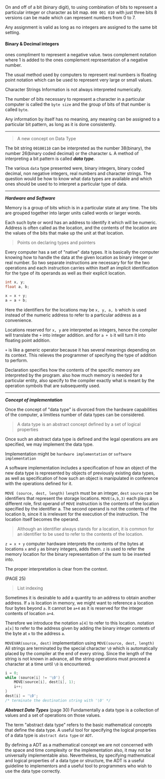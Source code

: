 
On and off of a bit (binary digit),
to using combination of bits to represent a particular integer or character as bit map.
`000 001 010` with just three bits 8 versions can be made which can represent numbers from 0 to 7.

Any assignment is valid as long as no integers are assigned to the same bit setting.

#### Binary & Decimal integers

ones compliment to represent a negative value.
twos complement notation where 1 is added to the ones complement representation of a negative number.

The usual method used by computers to represent real numbers is floating point notation which can be used to represent very large or small values.

Character Strings
Information is not always interpreted numerically.

The number of bits necessary to represent a character in a particular computer is called the `byte size` and the group of bits of that number is called `byte`.

Any information by itself has no meaning, any meaning can be assigned to a particular bit pattern, as long as it is done consistently.

___

> A new concept on Data Type

The bit string `00100110` can be interpreted as the number 38(binary), the number 26(binary coded decimal) or the character `&`.
A method of interpreting a bit pattern is called ***data type***.

The various `data` type presented were, binary integers, binary coded decimal, non negative integers, real numbers and character strings.
The question would be how to know what data types are available and which ones should be used to to interpret a particular type of data.

___

***Hardware and Software***

Memory is a group of bits which is in a particular state at any time.
The bits are grouped together into larger units called words or larger words.

Each such byte or word has an address to identify it which will be numeric.
Address is often called as the location, and the contents of the location are the values of the bits that make up the unit at that location.

> Points on declaring types and pointers

Every computer has a set of "native" data types.
It is basically the computer knowing how to handle the data at the given location as binary integer or real number.
So two separate instructions are necessary for for the two operations and each instruction carries within itself an implicit identification for the type of its operands as well as their explicit location.

```c
int x, y;
float a, b;

x = x + y;
a = a + b;
```
Here the identifiers for the locations may be `x, y, a, b` which is used instead of the numeric address to refer to a particular address as a convenience.

Locations reserved for `x, y` are interpreted as integers, hence the compiler will translate the `+` into integer addition. and for `a + b` it will turn it into floating point addition.

`+` is like a generic operator because it has several meanings depending on its context.
This relieves the programmer of specifying the type of addition to perform.

Declaration specifies how the contents of the specific memory are interpreted by the program. also how much memory is needed for a particular entity,
also specify to the compiler exactly what is meant by the operation symbols that are subsequently used.

___

***Concept of implementation***

Once the concept of "data type" is divorced from the hardware capabilities of the computer, a limitless number of data types can be considered.

> A data type is an abstract concept defined by a set of logical properties

Once such an abstract data type is defined and the legal operations are are specified, we may implement the data type.

Implementation might be `hardware implementation` or `software implementation`

A software implementation includes a specification of how an object of the new data type is represented by objects of previously existing data types,
as well as specification of how such an object is manipulated in conference with the operations defined for it.

`MOVE (source, dest, length)`
`length` must be an integer, `dest` `source` can be identifiers that represent the storage locations.
`MOVE(a,b,3)`
each plays a different role,
first operand of `MOVE` instruction is the contents of the location specified by the identifier a.
The second operand is not the contents of the location b, since it is irrelevant for the execution of the instruction. The location itself becomes the operand.

> Although an identifier always stands for a location, it is common for an identifier to be used to refer to the contents of the location. 

`z = x + y`
computer hardware interprets the contents of the bytes at locations `x` and `y` as binary integers, adds them.
`z` is used to refer the memory location for the binary representation of the sum to be inserted into.

The proper interpretation is clear from the context.

(PAGE 25)

> List indexing

Sometimes it is desirable to add a quantity to an address to obtain another address.
If `a` is location in memory, we might want to reference a location four bytes beyond `a`. 
It cannot be `a+4` as it is reserved for the integer contents of location `a+4`.

Therefore we introduce the notation `a[4]` to refer to this location.
notation `a[x]` to refer to the address given by adding the binary integer contents of the byte at `x` to the address `a`.


`MOVEVAR(source, dest)` implementation using `MOVE(source, dest, length)`
All strings are terminated by the special character `\0` which is automatically placed by the compiler at the end of every string.
Since the length of the string is not known in advance, all the string operations must proceed a character at a time until `\0` is encountered.

```c
i = 0;
while (source[i] != '\0') {
	MOVE(source[i], dest[i], 1);
	i++;
}
dest[i] = '\0';
/* terminate the destination string with '\0' */
```



***Abstract Data Types***
(page 30)
Fundamentally a data type is a collection of values and a set of operations on those values.

The term "abstract data type" refers to the basic mathematical concepts that define the data type. A useful tool for specifying the logical properties of a data type is `abstract data type` or `ADT`.

By defining a ADT as a mathematical concept we are not concerned with the space and time complexity or the implementation also, it may not be universally implementable also.
Nevertheless, by specifying mathematical and logical properties of a data type or structure, the ADT is a useful guideline to implementors and a useful tool to programmers who wish to use the data type correctly.



